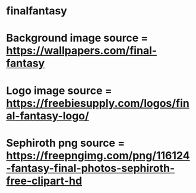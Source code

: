 # finalfantasy
#
#
# Background image source = https://wallpapers.com/final-fantasy
#
#
# Logo image source = https://freebiesupply.com/logos/final-fantasy-logo/

# Sephiroth png source = https://freepngimg.com/png/116124-fantasy-final-photos-sephiroth-free-clipart-hd
